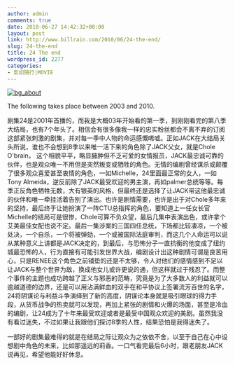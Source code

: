 ```yaml
---
author: admin
comments: true
date: 2010-06-27 14:42:32+00:00
layout: post
link: http://www.billrain.com/2010/06/24-the-end/
slug: 24-the-end
title: 24 The end
wordpress_id: 2277
categories:
- 影如随行|MOVIE
---
```


[![bg_about](http://www.billrain.com/wp-content/uploads/2010/06/bg_about_thumb1.jpg)](http://www.billrain.com/wp-content/uploads/2010/06/bg_about1.jpg)

 

The following takes place between 2003 and 2010.

 

剧集24是2001年首播的，而我是大概03年开始看的第一季，到刚刚看完的第八季大结局，也有7个年头了。相信会有很多像我一样的忠实粉丝都会不离不弃的订阅这部紧张刺激的剧集，并对每一季中人物的命运感慨唏嘘。正如JACK在大结局关头所说，谁也不会想到8季以来唯一活下来的角色除了JACK父女，就是Chole O'brain， 这个相貌平平，略显臃肿但不乏可爱的女情报员，JACK最忠诚可靠的伙伴，也是观众唯一不用但是突然叛变或牺牲的角色。无情的编剧曾经谋杀或颠覆了很多观众喜爱甚至衷情的角色，一如Michelle，24里面最正常的女人，一如Tony Almeida，逆反前除了JACK最受欢迎的男主演，再如palmer总统等等。每季正反角色牺牲无数，大有银英的风格，但最终还是选择了让JACK带这他最忠诚的伙伴和唯一牵挂活着告别了演出。也许是剧情需要，也许是出于对Chole多年来的坚持，最后终于让她扮演了一阵CTU总指挥的角色，要知道上一任女长官Michelle的结局可是很惨，Chole可算不负众望，最后几集中表演出色，或许拿个艾美最佳女配也说不定。最后一集涉案的三国四任总统，下场都比较凄凉，一个被处决，一个自杀，一个将被弹劾，一个或被国际法庭审判，而这几个人命运可以说从某种意义上讲都是JACK决定的，到最后，与恐怖分子一直抗衡的他变成了纽约城最恐怖的人，行为直接有可能引发世界大战，编剧设计出这种剧情可谓是良苦用心，只是RENEE这个角色之前铺垫的还是不太够，令人对他们的感情感到不足以让JACK与整个世界为敌，换成他女儿或许更说的通，但这样就过于残忍了。而整个事件的主题也成功跨越了正义与邪恶的范畴，究竟是为了大多数人的利益就可以逾越道德的边界，还是可以用沾满鲜血的双手在和平协议上签署流芳百世的名字，24将阴谋论与利益斗争演绎到了新的高度，阴谋论本身就是吸引眼球的得力手段，从货币战争的热卖就可以发现，再加上紧张的剧情和火爆的场面，甚至是冷血的编剧，让24成为了十年来最受欢迎或者是最受中国观众欢迎的美剧。虽然我没有看过迷失，不过如果让我跟他们探讨8季的人性，结果恐怕是我得迷失了。

 

一部好的剧集最难得的就是在结局之际让观众为之依依不舍，以至于自己在心中设想剧中角色的未来，比如那遥远的莉香。一口气看完最后6小时，跟老朋友JACK说再见，希望他能好好休息。
